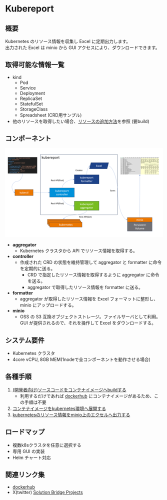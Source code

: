 # Kubereport

## 概要
Kubernetes のリソース情報を収集し Excel に定期出力します。  
出力された Excel は minio から GUI アクセスにより、ダウンロードできます。

## 取得可能な情報一覧
- kind
  - Pod
  - Service
  - Deployment
  - ReplicaSet
  - StatefulSet
  - StorageClass
  - Spreadsheet (CRD用サンプル)
- 他のリソースを取得したい場合、[リソースの追加方法](./docs/add_resource.md)を参照 (要build)

## コンポーネント
[![Architecture](/docs/image/architecture.png)]()  
  
- **aggregator**
  - Kubernetes クラスタから API でリソース情報を取得する。
- **controller**
  - 作成された CRD の状態を維持管理して aggregator と formatter に命令を定期的に送る。
    - CRD で指定したリソース情報を取得するように aggregator に命令を送る。
    - aggregator で取得したリソース情報を formatter に送る。
- **formatter**
  - aggregator が取得したリソース情報を Excel フォーマットに整形し、minio にアップロードする。
- **minio**
  - OSS の S3 互換オブジェクトストレージ。ファイルサーバとして利用。GUI が提供されるので、それを操作して Excel をダウンロードする。

## システム要件
- Kubernetes クラスタ
- 4core vCPU, 8GB MEM(1nodeで全コンポーネントを動作させる場合)

## 各種手順
1. [(開発者向け)ソースコードをコンテナイメージへbuildする](./docs/build_kpack.md)
    - 利用するだけであれば [dockerhub](https://hub.docker.com/repositories/sbpimage) にコンテナイメージがあるため、この手順は不要
1. [コンテナイメージをkubernetes環境へ展開する](./docs/install_kubereport.md)
1. [kubernetesのリソース情報をminio上のエクセルへ出力する](./docs/use_kubereport.md)


## ロードマップ
- 複数k8sクラスタを任意に選択する
- 専用 GUI の実装
- Helm チャート対応

## 関連リンク集
- [dockerhub](https://hub.docker.com/repositories/sbpimage)
- X(twitter) [Solution Bridge Projects](https://twitter.com/SolutionBridgeP)
